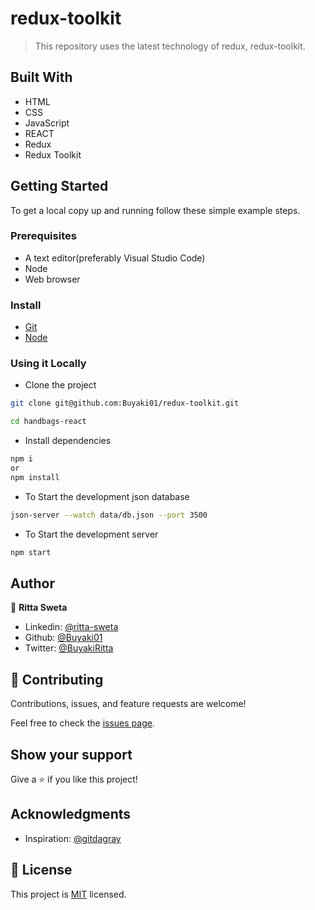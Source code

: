 # redux-toolkit

> This repository uses the latest technology of redux, redux-toolkit.

## Built With

- HTML
- CSS
- JavaScript
- REACT
- Redux
- Redux Toolkit

## Getting Started

To get a local copy up and running follow these simple example steps.

### Prerequisites
- A text editor(preferably Visual Studio Code)
- Node
- Web browser

### Install
- [Git](https://git-scm.com/downloads)
- [Node](https://nodejs.org/en/download/)

### Using it Locally

- Clone the project

```bash 
git clone git@github.com:Buyaki01/redux-toolkit.git

cd handbags-react
```

- Install dependencies

```bash
npm i 
or
npm install
```

- To Start the development json database
```bash
json-server --watch data/db.json --port 3500
```

- To Start the development server
```bash
npm start
```

## Author
👤 **Ritta Sweta**

- Linkedin: [@ritta-sweta](https://www.linkedin.com/in/ritta-sweta/)
- Github: [@Buyaki01](https://github.com/Buyaki01)
- Twitter: [@BuyakiRitta](https://twitter.com/BuyakiRitta)


## 🤝 Contributing

Contributions, issues, and feature requests are welcome!

Feel free to check the [issues page](https://github.com/Buyaki01/redux-toolkit/issues).

## Show your support

Give a ⭐️ if you like this project!

## Acknowledgments
- Inspiration: [@gitdagray](https://github.com/gitdagray)

## 📝 License

This project is [MIT](./LICENSE.md) licensed.
